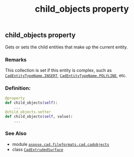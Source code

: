 ﻿---
title: child_objects property
second_title: Aspose.CAD for Python via .NET API References
description: 
type: docs
weight: 170
url: /python-net/aspose.cad.fileformats.cad.cadobjects/cadextrudedsurface/child_objects/
is_root: false
---

## child_objects property


Gets or sets the child entities that make up the current entity.

### Remarks 


This collection is set if this entity is complex, such as [`CadEntityTypeName.INSERT`](/cad/python-net/aspose.cad.fileformats.cad.cadconsts/cadentitytypename#INSERT), [`CadEntityTypeName.POLYLINE`](/cad/python-net/aspose.cad.fileformats.cad.cadconsts/cadentitytypename#POLYLINE), etc.
### Definition:
```python
@property
def child_objects(self):
    ...
@child_objects.setter
def child_objects(self, value):
    ...
```

### See Also
* module [`aspose.cad.fileformats.cad.cadobjects`](../../)
* class [`CadExtrudedSurface`](/cad/python-net/aspose.cad.fileformats.cad.cadobjects/cadextrudedsurface)

